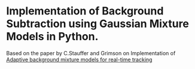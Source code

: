 # Implementation of Background Subtraction using Gaussian Mixture Models in Python.
Based on the paper by C.Stauffer and Grimson on Implementation of [Adaptive background mixture models for real-time tracking](http://www.ai.mit.edu/projects/vsam/Publications/stauffer_cvpr98_track.pdf)

